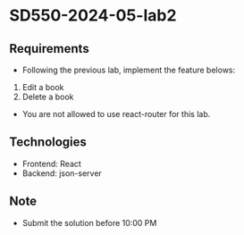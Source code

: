 # SD550-2024-05-lab2
## Requirements
* Following the previous lab, implement the feature belows:
1. Edit a book
2. Delete a book
* You are not allowed to use react-router for this lab.
## Technologies
* Frontend: React
* Backend: json-server
## Note
* Submit the solution before 10:00 PM
